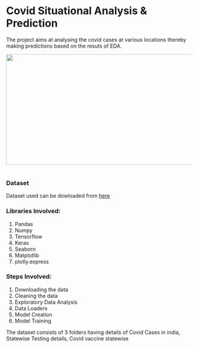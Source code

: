 
# Covid Situational Analysis & Prediction 

The project aims at analysing the covid cases at various locations thereby making predictions based on the resuts of EDA.

<center><img src="https://www.coe.int/documents/21202288/62129062/languages-COVID-19_used+by+CoE+main+portal.jpg/b9882ed7-9e7b-caf8-c6e4-9cec0f125baa?t=1585837178000" width="600" height="300" /></center>
<br>

### Dataset 
Dataset used can be dowloaded from [here](https://www.kaggle.com/sudalairajkumar/covid19-in-india) 

### Libraries Involved: 
1. Pandas
2. Numpy
3. Tensorflow
4. Keras
5. Seaborn
6. Matplotlib
7. plotly.express

### Steps Involved:
1. Downloading the data
2. Cleaning the data
3. Exploratory Data Analysis 
4. Data Loaders
5. Model Creation
6. Model Training

The dataset consists of 3 folders having details of Covid Cases in india, Statewise Testing details, Covid vaccine statewise

